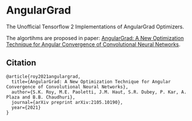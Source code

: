 # AngularGrad
The Unofficial Tensorflow 2 Implementations of AngularGrad Optimizers.

The algortihms are proposed in paper: 
[AngularGrad: A New Optimization Technique for Angular Convergence of Convolutional Neural Networks](https://arxiv.org/abs/2105.10190).
 
## Citation

```shell 
@article{roy2021angulargrad,
  title={AngularGrad: A New Optimization Technique for Angular Convergence of Convolutional Neural Networks},
  author={S.K. Roy, M.E. Paoletti, J.M. Haut, S.R. Dubey, P. Kar, A. Plaza and B.B. Chaudhuri},
  journal={arXiv preprint arXiv:2105.10190},
  year={2021}
}

```
